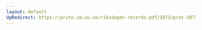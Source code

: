 ```yaml
---
layout: default
UpRedirect: https://pruto.im.uu.se/riksdagen-records-pdf/1873/prot-1873--fk--506/prot-1873--fk--506_001.pdf
---
```

